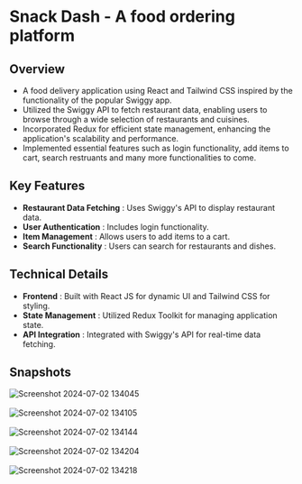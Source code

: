 # Snack Dash - A food ordering platform

## Overview 
* A food delivery application using React and Tailwind CSS inspired by the functionality of the popular Swiggy app.
* Utilized the Swiggy API to fetch restaurant data, enabling users to browse through a wide selection of restaurants and cuisines.
* Incorporated Redux for efficient state management, enhancing the application's scalability and performance.
* Implemented essential features such as login functionality, add items to cart, search restruants and many more functionalities to come.

## Key Features
- **Restaurant Data Fetching** : Uses Swiggy's API to display restaurant data.
- **User Authentication** : Includes login functionality.
- **Item Management** : Allows users to add items to a cart.
- **Search Functionality** : Users can search for restaurants and dishes.

## Technical Details
- **Frontend** : Built with React JS for dynamic UI and Tailwind CSS for styling.
- **State Management** : Utilized Redux Toolkit for managing application state.
- **API Integration** : Integrated with Swiggy's API for real-time data fetching.

 ## Snapshots

![Screenshot 2024-07-02 134045](https://github.com/vivekanand-vr/Snackdash/assets/116813193/cd2cac0f-9d99-48df-a274-19ab9562a818) <br> </br>
![Screenshot 2024-07-02 134105](https://github.com/vivekanand-vr/Snackdash/assets/116813193/44e38487-bea1-4adf-a2cf-1c837dc44ae1) <br> </br>
![Screenshot 2024-07-02 134144](https://github.com/vivekanand-vr/Snackdash/assets/116813193/ac6d0677-c1f4-49d1-bfa0-7eb2cf4e9465) <br> </br>
![Screenshot 2024-07-02 134204](https://github.com/vivekanand-vr/Snackdash/assets/116813193/663df0ef-b282-428b-afd0-56e0ab0bdccf) <br> </br>
![Screenshot 2024-07-02 134218](https://github.com/vivekanand-vr/Snackdash/assets/116813193/10e8249f-a863-4cb5-b4b4-9d75afeb996e) <br> </br>

